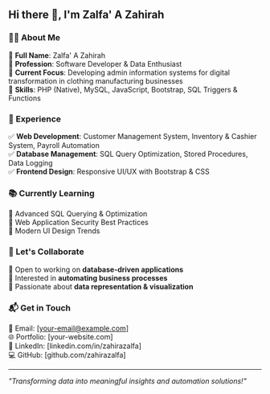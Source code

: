 ## Hi there 👋, I'm Zalfa' A Zahirah

### 👩‍💻 About Me  
🔹 **Full Name**: Zalfa' A Zahirah  
🔹 **Profession**: Software Developer & Data Enthusiast  
🔹 **Current Focus**: Developing admin information systems for digital transformation in clothing manufacturing businesses  
🔹 **Skills**: PHP (Native), MySQL, JavaScript, Bootstrap, SQL Triggers & Functions  

### 🚀 Experience  
✅ **Web Development**: Customer Management System, Inventory & Cashier System, Payroll Automation  
✅ **Database Management**: SQL Query Optimization, Stored Procedures, Data Logging  
✅ **Frontend Design**: Responsive UI/UX with Bootstrap & CSS  

### 📚 Currently Learning  
🔹 Advanced SQL Querying & Optimization  
🔹 Web Application Security Best Practices  
🔹 Modern UI Design Trends  

### 🤝 Let's Collaborate  
🔹 Open to working on **database-driven applications**  
🔹 Interested in **automating business processes**  
🔹 Passionate about **data representation & visualization**  

### 📬 Get in Touch  
📧 Email: [your-email@example.com]  
🌐 Portfolio: [your-website.com]  
💼 LinkedIn: [linkedin.com/in/zahirazalfa]  
💻 GitHub: [github.com/zahirazalfa]  

---
*"Transforming data into meaningful insights and automation solutions!"*
